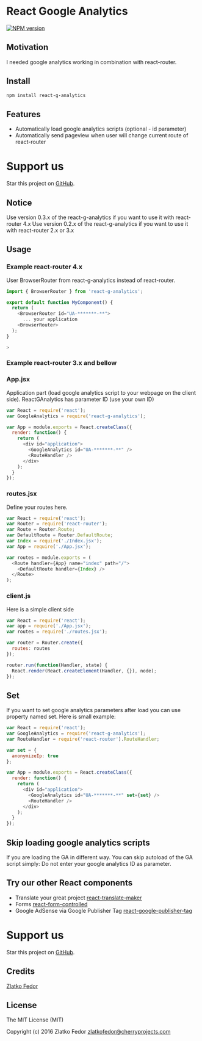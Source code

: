 # React Google Analytics

[![NPM version][npm-image]][npm-url]

[npm-image]: https://img.shields.io/npm/v/react-g-analytics.svg?style=flat-square
[npm-url]: https://www.npmjs.com/react-g-analytics
[github-url]: https://github.com/seeden/react-g-analytics

## Motivation

I needed google analytics working in combination with react-router.

## Install
```sh
npm install react-g-analytics
```

## Features

 * Automatically load google analytics scripts (optional - id parameter)
 * Automatically send pageview when user will change current route of react-router

# Support us

Star this project on [GitHub][github-url].

## Notice

Use version 0.3.x of the react-g-analytics if you want to use it with react-router 4.x
Use version 0.2.x of the react-g-analytics if you want to use it with react-router 2.x or 3.x

## Usage

### Example react-router 4.x

User BrowserRouter from react-g-analytics instead of react-router.

```js
import { BrowserRouter } from 'react-g-analytics';

export default function MyComponent() {
  return (
    <BrowserRouter id="UA-*******-**">
      ... your application
    <BrowserRouter>
  );
}

>
```

### Example react-router 3.x and bellow

### App.jsx

Application part (load google analytics script to your webpage on the client side).
ReactGAnalytics has parameter ID (use your own ID)

```js
var React = require('react');
var GoogleAnalytics = require('react-g-analytics');

var App = module.exports = React.createClass({
  render: function() {
    return (
      <div id="application">
        <GoogleAnalytics id="UA-*******-**" />
        <RouteHandler />
      </div>
    );
  }
});
```

### routes.jsx

Define your routes here.

```js
var React = require('react');
var Router = require('react-router');
var Route = Router.Route;
var DefaultRoute = Router.DefaultRoute;
var Index = require('./Index.jsx');
var App = require('./App.jsx');

var routes = module.exports = (
  <Route handler={App} name="index" path="/">
    <DefaultRoute handler={Index} />
  </Route>
);
```

### client.js

Here is a simple client side

```js
var React = require('react');
var app = require('./App.jsx');
var routes = require('./routes.jsx');

var router = Router.create({
  routes: routes
});

router.run(function(Handler, state) {
  React.render(React.createElement(Handler, {}), node);
});
```

## Set

If you want to set google analytics parameters after load you can use property named set. Here is small example:

```js
var React = require('react');
var GoogleAnalytics = require('react-g-analytics');
var RouteHandler = require('react-router').RouteHandler;

var set = {
  anonymizeIp: true
};

var App = module.exports = React.createClass({
  render: function() {
    return (
      <div id="application">
        <GoogleAnalytics id="UA-*******-**" set={set} />
        <RouteHandler />
      </div>
    );
  }
});
```

## Skip loading google analytics scripts

If you are loading the GA in different way. You can skip autoload of the GA script simply:
Do not enter your google analytics ID as parameter.

## Try our other React components

 - Translate your great project [react-translate-maker](https://github.com/CherrySoftware/react-translate-maker)
 - Forms [react-form-controlled](https://github.com/seeden/react-form-controlled)
 - Google AdSense via Google Publisher Tag [react-google-publisher-tag](https://github.com/seeden/react-google-publisher-tag)

# Support us

Star this project on [GitHub][github-url].

## Credits

[Zlatko Fedor](http://github.com/seeden)

## License

The MIT License (MIT)

Copyright (c) 2016 Zlatko Fedor zlatkofedor@cherryprojects.com
